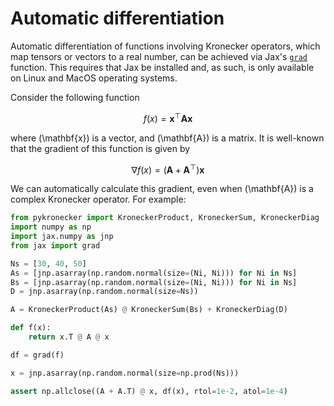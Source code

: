 # Automatic differentiation

Automatic differentiation of functions involving Kronecker operators, which map tensors or vectors to a real number, can be achieved via Jax's [`grad`](https://jax.readthedocs.io/en/latest/_autosummary/jax.grad.html) function. This requires that Jax be installed and, as such, is only available on Linux and MacOS operating systems. 


Consider the following function 

$$
f(x) = \mathbf{x}^\top \mathbf{A} \mathbf{x} 
$$

where \(\mathbf{x}\) is a vector, and \(\mathbf{A}\) is a matrix. It is well-known that the gradient of this function is given by 

$$
\nabla f(x) = (\mathbf{A} + \mathbf{A}^\top) \mathbf{x} 
$$

We can automatically calculate this gradient, even when \(\mathbf{A}\) is a complex Kronecker operator. For example:

```python
from pykronecker import KroneckerProduct, KroneckerSum, KroneckerDiag
import numpy as np
import jax.numpy as jnp
from jax import grad

Ns = [30, 40, 50]
As = [jnp.asarray(np.random.normal(size=(Ni, Ni))) for Ni in Ns]
Bs = [jnp.asarray(np.random.normal(size=(Ni, Ni))) for Ni in Ns]
D = jnp.asarray(np.random.normal(size=Ns))

A = KroneckerProduct(As) @ KroneckerSum(Bs) + KroneckerDiag(D)

def f(x):
    return x.T @ A @ x

df = grad(f)

x = jnp.asarray(np.random.normal(size=np.prod(Ns)))

assert np.allclose((A + A.T) @ x, df(x), rtol=1e-2, atol=1e-4)
```